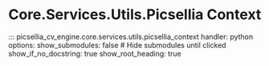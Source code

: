 # Core.Services.Utils.Picsellia Context

::: picsellia_cv_engine.core.services.utils.picsellia_context
    handler: python
    options:
        show_submodules: false  # Hide submodules until clicked
        show_if_no_docstring: true
        show_root_heading: true
